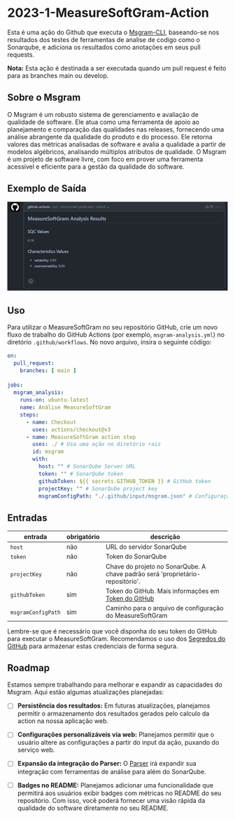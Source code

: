 # 2023-1-MeasureSoftGram-Action

Esta é uma ação do Github que executa o [Msgram-CLI](https://github.com/fga-eps-mds/2023-1-MeasureSoftGram-CLI), baseando-se nos resultados dos testes de ferramentas de analise de codigo como o Sonarqube, e adiciona os resultados como anotações em seus pull requests. 

**Nota:** Esta ação é destinada a ser executada quando um pull request é feito para as branches main ou develop.

## Sobre o Msgram
O Msgram é um robusto sistema de gerenciamento e avaliação de qualidade de software. Ele atua como uma ferramenta de apoio ao planejamento e comparação das qualidades nas releases, fornecendo uma análise abrangente da qualidade do produto e do processo. Ele retorna valores das métricas analisadas de software e avalia a qualidade a partir de modelos algébricos, analisando múltiplos atributos de qualidade. O Msgram é um projeto de software livre, com foco em prover uma ferramenta acessível e eficiente para a gestão da qualidade do software.

## Exemplo de Saída

![Exemplo de Saída](./assets/images/msgram-msg.png)

## Uso
Para utilizar o MeasureSoftGram no seu repositório GitHub, crie um novo fluxo de trabalho do GitHub Actions (por exemplo, `msgram-analysis.yml`) no diretório `.github/workflows`. No novo arquivo, insira o seguinte código:

```yaml
on:
  pull_request:
    branches: [ main ]

jobs:
  msgram_analysis:
    runs-on: ubuntu-latest
    name: Análise MeasureSoftGram
    steps:
      - name: Checkout
        uses: actions/checkout@v3
      - name: MeasureSoftGram action step
        uses: ./ # Usa uma ação no diretório raiz
        id: msgram
        with:
          host: "" # SonarQube Server URL
          token: "" # SonarQube token
          githubToken: ${{ secrets.GITHUB_TOKEN }} # GitHub token
          projectKey: "" # SonarQube project key
          msgramConfigPath: "./.github/input/msgram.json" # Configuração do MeasureSoftGram
```

## Entradas

| entrada | obrigatório | descrição |
| ------- | ----------- | --------- |
| `host` | não | URL do servidor SonarQube |
| `token` | não | Token do SonarQube |
| `projectKey` | não | Chave do projeto no SonarQube. A chave padrão será 'proprietário-repositório'. |
| `githubToken` | sim | Token do GitHub. Mais informações em [Token do GitHub](https://docs.github.com/en/actions/reference/authentication-in-a-workflow#about-the-github_token-secret) |
| `msgramConfigPath` | sim | Caminho para o arquivo de configuração do MeasureSoftGram |

Lembre-se que é necessário que você disponha do seu token do GitHub para executar o MeasureSoftGram. Recomendamos o uso dos [Segredos do GitHub](https://docs.github.com/pt/actions/security-guides/encrypted-secrets#creating-encrypted-secrets-for-a-repository) para armazenar estas credenciais de forma segura.


## Roadmap

Estamos sempre trabalhando para melhorar e expandir as capacidades do Msgram. Aqui estão algumas atualizações planejadas:

- [ ] **Persistência dos resultados:** Em futuras atualizações, planejamos permitir o armazenamento dos resultados gerados pelo calculo da action na nossa aplicação web.
- [ ] **Configurações personalizáveis via web:** Planejamos permitir que o usuário altere as configurações a partir do input da ação, puxando do serviço web.
- [ ] **Expansão da integração do Parser:** O [Parser](https://github.com/fga-eps-mds/2023-1-MeasureSoftGram-Parser) irá expandir sua integração com ferramentas de análise para além do SonarQube.
- [ ] **Badges no README:** Planejamos adicionar uma funcionalidade que permitirá aos usuários exibir badges com métricas no README do seu repositório. Com isso, você poderá fornecer uma visão rápida da qualidade do software diretamente no seu README.

